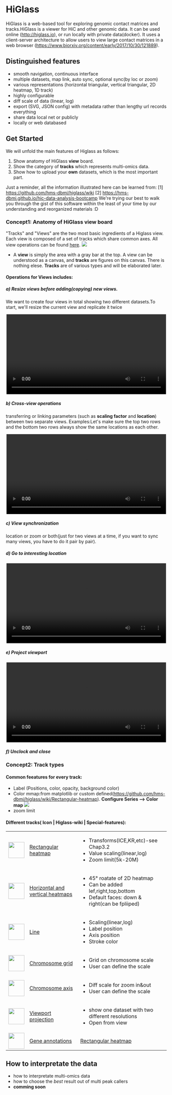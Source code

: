 # HiGlass 
HiGlass is a web-based tool for exploring genomic contact matrices and tracks.HiGlass is a viewer for HiC and other genomic data. It can be used online (http://higlass.io), or run locally with private data(docker). It uses a client-server architecture to allow users to view large contact matrices in a web browser (https://www.biorxiv.org/content/early/2017/10/30/121889). 


## Distinguished features
 - smooth navigation, continuous interface
 - multiple datasets, map link, auto sync, optional sync(by loc or zoom) 
 - various representations (horizontal triangular, vertical triangular, 2D heatmap, 1D track)
 - highly configurable 
 - diff scale of data (linear, log)
 - export (SVG, JSON config) with metadata rather than lengthy url records everything
 - share data local net or publicly
 - locally or web databased

## Get Started
We will unfold the main features of Higlass as follows:
1. Show anatomy of HiGlass **view** board.
2. Show the category of **tracks** which represents multi-omics data.
3. Show how to upload your **own** datasets, which is the most important part.

Just a reminder, all the information illustrated here can be learned from:
[1] https://github.com/hms-dbmi/higlass/wiki
[2] https://hms-dbmi.github.io/hic-data-analysis-bootcamp 
We're trying our best to walk you through the gist of this software within the least of your time by our understanding and reorganized materials :D 

### Concept1: Anatomy of HiGlass view board
"Tracks" and "Views" are the two most basic ingredients of a Higlass view. Each view is composed of a set of tracks which share common axes. All view operations can be found [here](https://github.com/hms-dbmi/higlass/wiki/View-Operations). 
![](/assets/ana_view.jpg)
- A **view** is simply the area with a gray bar at the top. A view can be understood as a canvas, and **tracks** are figures on this canvas. There is nothing elese. **Tracks** are of various types and will be elaborated later. 

#### Operations for Views includes:
##### a) **Resize** views before **adding(copying)** new views.<br>
We want to create four views in total showing two different datasets.To start, we'll resize the current view and replicate it twice

<p style="text-align: center">
    <video width="500" loop="loop" autoplay="autoplay">
        <source src="https://s3.amazonaws.com/pkerp/public/img/hic-bootcamp-presentation/resize-and-clone-twice.mp4" type="video/mp4">
    </video>
</p>

##### b) Cross-view operations
transferring or linking parameters (such as **scaling factor** and **location**) between two separate views. Examples:Let's make sure the top two rows and the bottom two rows always show the same locations as each other.

<p style="text-align: center">
    <video width="500" loop="loop" autoplay="autoplay">
        <source src="https://s3.amazonaws.com/pkerp/public/img/hic-bootcamp-presentation/take-and-lock-zoom-and-location.mp4" type="video/mp4">
    </video>
</p>

##### c) View synchronization
location or zoom or both(just for two views at a time, if you want to sync many views, you have to do it pair by pair).

##### d) Go to interesting location

<p style="text-align: center">
    <video width="500" loop="loop" autoplay="autoplay">
        <source src="https://s3.amazonaws.com/pkerp/public/img/hic-bootcamp-presentation/zoom-top-and-bottom-to.mp4" type="video/mp4">
    </video>
</p>

##### e) Project viewport

<p style="text-align: center">
    <video width="500" loop="loop" autoplay="autoplay">
        <source src="https://s3.amazonaws.com/pkerp/public/img/hic-bootcamp-presentation/project-viewport-on.mp4" type="video/mp4">
    </video>
</p>   

##### f) **Unclock** and **close**


### Concept2: Track types
#### Common feeatures for every track:
- Label (Positions, color, opacity, background color)
- Color mmap:from matplotlib or custom defined(https://github.com/hms-dbmi/higlass/wiki/Rectangular-heatmap). **Configure Series --> Color map**
![](/assets/colormap.jpg)
- zoom limit
#### Different tracks( Icon | Higlass-wiki | Special-features):
<table>
<tbody>
<tr>
<td><a href="Rectangular-heatmap"><img src="https://cloud.githubusercontent.com/assets/2143629/24176191/e66e26e0-0e70-11e7-84fd-e945b95048b7.png" height="50px"></a></td>
<td><a href="Rectangular-heatmap">Rectangular heatmap</a></td>
<td><ul><li>Transforms(ICE,KR,etc)-see Chap3.2</li><li>Value scaling(linear,log)</li><li>Zoom limit(5k-20M)</li></ul></td>
</tr>
<tr>
<td><a href="Horizontal-and-vertical-heatmaps"><img src="https://cloud.githubusercontent.com/assets/2143629/24176286/67e87978-0e71-11e7-9441-cdabbf2fc804.png" height="50px"></a></td>
<td><a href="Horizontal-and-vertical-heatmaps">Horizontal and vertical heatmaps</a></td>
<td><ul><li>45° roatate of 2D heatmap</li><li>Can be added lef,right,top,bottom</li><li>Default faces: down & right(can be fpliiped)</li></ul></td>
</tr>
<tr>
<td><a href="Line-tracks"><img src="https://cloud.githubusercontent.com/assets/2143629/24176389/0acb6b8c-0e72-11e7-9396-5e0e7a242d82.png" height="50px"></a></td>
<td><a href="Line-tracks">Line</a></td>
<td><ul><li>Scaling(linear,log)</li><li>Label position</li><li>Axis position</li><li>Stroke color</li></ul></td>
</tr>
<tr>
<td><a href="Chromosome-grid"><img src="https://cloud.githubusercontent.com/assets/2143629/24176445/677221f0-0e72-11e7-81f3-ae29c71c1f6d.png" height="50px"></a></td>
<td><a href="Chromosome-grid">Chromosome grid</a></td>
<td><ul><li>Grid on chromosome scale</li><li>User can define the scale</li></ul></td>
</tr>
<tr>
<td><a href="Chromosome-axis"><img src="https://cloud.githubusercontent.com/assets/2143629/24176330/b38cb0c4-0e71-11e7-9ed7-60e8bee1f726.png" height="50px"></a></td>
<td><a href="Chromosome-axis">Chromosome axis</a></td>
<td><ul><li>Diff scale for zoom in&out</li><li>User can define the scale</li></ul></td>
</tr>
<tr>
<td><a href="Viewport-projection"><img src="https://cloud.githubusercontent.com/assets/2143629/24176502/afeb5f46-0e72-11e7-8c1d-0c3d12d75eff.png" height="50px"></a></td>
<td><a href="Viewport-projection">Viewport projection</a></td>
<td><ul><li>show one dataset with two different resolutions</li><li>Open from view</li></ul></td>
</tr>
<tr>
<td><a href="Gene-annotations"><img src="https://cloud.githubusercontent.com/assets/2143629/24176594/48af7d98-0e73-11e7-8a10-81c5e64b41be.png" height="50px"></a></td>
<td><a href="Gene-annotations">Gene annotations</a></td>
<td><a href="Rectangular-heatmap">Rectangular heatmap</a></td>
</tr>
</tbody>
</table>





## How to interpretate the data 
- how to interpretate multi-omics data 
- how to choose the *best* result out of multi peak callers  
- **comming soon** 





